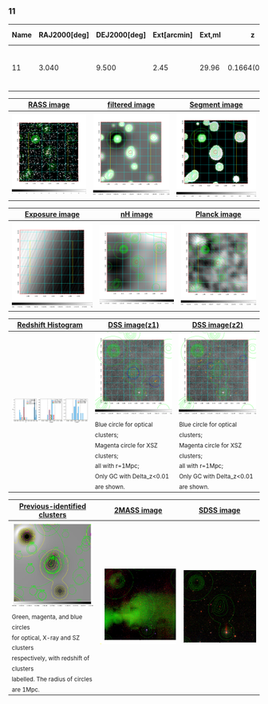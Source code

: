 <div STYLE="page-break-after: always;"></div>

### 11

|Name|RAJ2000[deg]|DEJ2000[deg] |Ext[arcmin]| Ext,ml | z | z_src| C|GC(XSZ,Delta_z<0.01)| GC(OPT,Delta_z<0.01)|GC| R_sig[arcmin] | R500[arcmin] | R500[Mpc]| CRsig[c/s] | CR500[c/s] |L500[1E44 erg/s]|F500[1E-12 erg/s/cm^2]| M500[1E14 Msun]|Tx[keV]|Cnt_sig|Beta|Rc[arcmin]|Comment|Alias|
|---|---|---|---|---|---|------|---|--------|---------|----------|---|---|---|---|---|---|---|---|---|---|---|---|---|---|
|11| 3.040| 9.500| 2.45| 29.96| 0.1664(0.005)| z1, z_xsz| B| F20| C, N, RM, W| A, C, F20, N, W| 15.138| 5.745| 0.982| 0.125(0.027)| 0.113(0.025)| 1.562(0.207)| 2.043(0.271)| 3.17(0.20)| 4.60(0.19)| 61.8| 0.783(-0.153+0.145)| 4.312(-1.201+1.022)| -| t090|

|[RASS image](../image/11/11_img.pdf)|[filtered image](../image/11/11_fil.pdf)|[Segment image](../image/11/11_seg.pdf)|
|-------------------|--------------------|-------------------|
| <img src="../image/11/11_img.png" width="300">  | <img src="../image/11/11_fil.png" width="300">   | <img src="../image/11/11_seg.png" width="300">  |

|[Exposure image](../image/11/11_mex.pdf)| [nH image](../image/11/11_nh.pdf)| [Planck image](../image/11/11_p.pdf)|
|-------------------|--------------------|-------------------|
|<img src="../image/11/11_mex.png" width="300">   | <img src="../image/11/11_nh.png" width="300">    | <img src="../image/11/11_p.png" width="300"> |

|[Redshift Histogram](../image/11/11_zg.pdf) | [DSS image(z1)](../image/11/11_dss_z1.pdf)      |  [DSS image(z2)](../image/11/11_dss_z2.pdf)    |
|-------------------|--------------------|-------------------|
|<img src="../image/11/11_zg.png" width="300"> |<img src="../image/11/11_dss_z1.png" width="300"> <sub><br>Blue circle for optical clusters; <br>Magenta circle for XSZ clusters; <br>all with r=1Mpc; <br>Only GC with Delta_z<0.01 are shown. </sub>| <img src="../image/11/11_dss_z2.png" width="300"><sub><br>Blue circle for optical clusters; <br>Magenta circle for XSZ clusters; <br>all with r=1Mpc; <br>Only GC with Delta_z<0.01 are shown. </sub> |

|[Previous-identified clusters](../image/11/11_gc.pdf) | [2MASS image](../image/11/11_2mass.pdf)      |[SDSS image](../image/11/11_sdss.pdf)   |
|-------------------|-------------------|-------------------|
|<img src=../image/11/11_gc.png width="300"> <br><sub>Green, magenta, and blue circles <br>for optical, X-ray and SZ clusters <br>respectively, with redshift of clusters <br>labelled. The radius of circles <br>are 1Mpc.</sub>|<img src="../image/11/11_2mass.png" width="300">  | <img src="../image/11/11_sdss.png" width="300">  |




